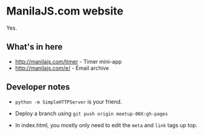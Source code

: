 ManilaJS.com website
====================

Yes.

What's in here
--------------

 * http://manilajs.com/timer - Timer mini-app
 * http://manilajs.com/e/ - Email archive

Developer notes
---------------

 * `python -m SimpleHTTPServer` is your friend.

 * Deploy a branch using `git push origin meetup-00X:gh-pages`

 * In index.html, you mostly only need to edit the `meta` and `link` tags up 
 top.
